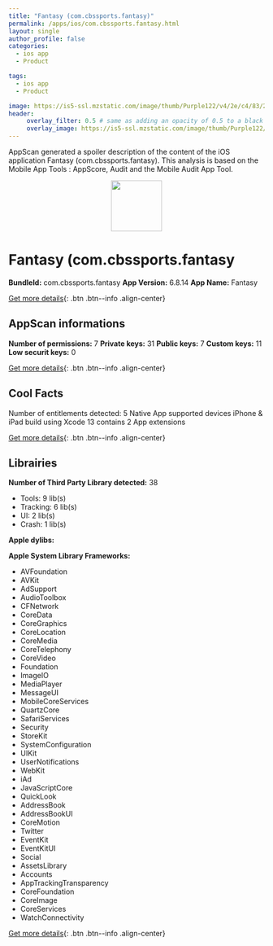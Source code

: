 ```yaml
---
title: "Fantasy (com.cbssports.fantasy)"
permalink: /apps/ios/com.cbssports.fantasy.html
layout: single
author_profile: false
categories: 
  - ios app 
  - Product 

tags: 
  - ios app 
  - Product 

image: https://is5-ssl.mzstatic.com/image/thumb/Purple122/v4/2e/c4/83/2ec483d9-51ac-2c1d-f91f-b8aebb5e61d9/AppIcon-0-1x_U007emarketing-0-10-0-85-220.png/512x512bb.jpg
header: 
     overlay_filter: 0.5 # same as adding an opacity of 0.5 to a black background
     overlay_image: https://is5-ssl.mzstatic.com/image/thumb/Purple122/v4/2e/c4/83/2ec483d9-51ac-2c1d-f91f-b8aebb5e61d9/AppIcon-0-1x_U007emarketing-0-10-0-85-220.png/512x512bb.jpg
---
```

AppScan generated a spoiler description of the content of the iOS application Fantasy (com.cbssports.fantasy). This analysis is based on the Mobile App Tools : AppScore, Audit and the Mobile Audit App Tool.

  
  
<div style="text-align: center;"><img src="https://is5-ssl.mzstatic.com/image/thumb/Purple122/v4/2e/c4/83/2ec483d9-51ac-2c1d-f91f-b8aebb5e61d9/AppIcon-0-1x_U007emarketing-0-10-0-85-220.png/512x512bb.jpg" width="100" height="100"></div>  
  
# Fantasy (com.cbssports.fantasy

**BundleId:** com.cbssports.fantasy
**App Version:** 6.8.14
**App Name:** Fantasy


[Get more details](/pricing.html){: .btn .btn--info .align-center}  
  
## AppScan informations 

**Number of permissions:** 7
**Private keys:** 31
**Public keys:** 7
**Custom keys:** 11
**Low securit keys:** 0
  
[Get more details](/pricing.html){: .btn .btn--info .align-center}

## Cool Facts

Number of entitlements detected: 5
Native App
supported devices iPhone & iPad
build using Xcode 13
contains 2 App extensions
  
[Get more details](/pricing.html){: .btn .btn--info .align-center}

## Librairies 
**Number of Third Party Library detected:** 38
- Tools: 9 lib(s)
- Tracking: 6 lib(s)
- UI: 2 lib(s)
- Crash: 1 lib(s)

**Apple dylibs:**


**Apple System Library Frameworks:**
- AVFoundation
- AVKit
- AdSupport
- AudioToolbox
- CFNetwork
- CoreData
- CoreGraphics
- CoreLocation
- CoreMedia
- CoreTelephony
- CoreVideo
- Foundation
- ImageIO
- MediaPlayer
- MessageUI
- MobileCoreServices
- QuartzCore
- SafariServices
- Security
- StoreKit
- SystemConfiguration
- UIKit
- UserNotifications
- WebKit
- iAd
- JavaScriptCore
- QuickLook
- AddressBook
- AddressBookUI
- CoreMotion
- Twitter
- EventKit
- EventKitUI
- Social
- AssetsLibrary
- Accounts
- AppTrackingTransparency
- CoreFoundation
- CoreImage
- CoreServices
- WatchConnectivity


  
[Get more details](/pricing.html){: .btn .btn--info .align-center}

